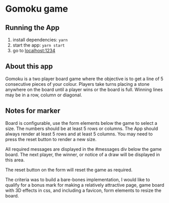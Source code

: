 # Gomoku game

## Running the App

1. install dependencies: `yarn`
2. start the app: `yarn start`
3. go to [localhost:1234](http://localhost:1234)

## About this app

Gomoku is a two player board game where the objective is to get a line of 5
consecutive pieces of your colour. Players take turns placing a stone
anywhere on the board until a player wins or the board is full. Winning lines
may be in a row, column or diagonal.

## Notes for marker

Board is configurable, use the form elements below the game to select a size.
The numbers should be at least 5 rows or columns. The App should always render
at least 5 rows and at least 5 columns. You may need to press the reset button
to render a new size.

All required messages are displayed in the #messages div below the game board.
The next player, the winner, or notice of a draw will be displayed in this
area.

The reset button on the form will reset the game as required.

The criteria was to build a bare-bones implementation, I would like to qualify
for a bonus mark for making a relatively attractive page, game board with 3D
effects in css, and including a favicon, form elements to resize the board.

